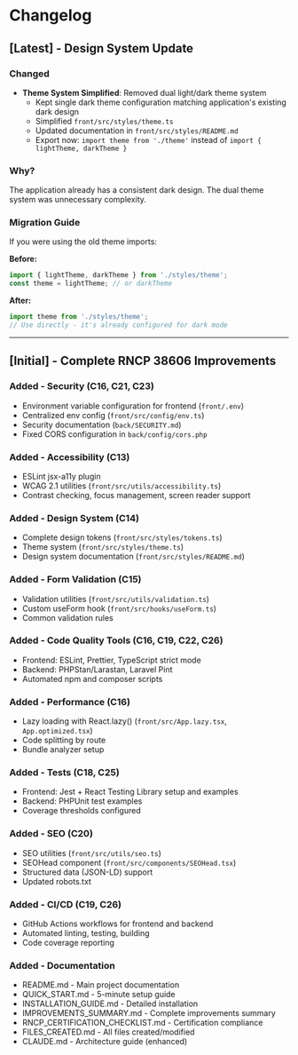 # Changelog

## [Latest] - Design System Update

### Changed
- **Theme System Simplified**: Removed dual light/dark theme system
  - Kept single dark theme configuration matching application's existing dark design
  - Simplified `front/src/styles/theme.ts`
  - Updated documentation in `front/src/styles/README.md`
  - Export now: `import theme from './theme'` instead of `import { lightTheme, darkTheme }`

### Why?
The application already has a consistent dark design. The dual theme system was unnecessary complexity.

### Migration Guide
If you were using the old theme imports:

**Before:**
```typescript
import { lightTheme, darkTheme } from './styles/theme';
const theme = lightTheme; // or darkTheme
```

**After:**
```typescript
import theme from './styles/theme';
// Use directly - it's already configured for dark mode
```

---

## [Initial] - Complete RNCP 38606 Improvements

### Added - Security (C16, C21, C23)
- Environment variable configuration for frontend (`front/.env`)
- Centralized env config (`front/src/config/env.ts`)
- Security documentation (`back/SECURITY.md`)
- Fixed CORS configuration in `back/config/cors.php`

### Added - Accessibility (C13)
- ESLint jsx-a11y plugin
- WCAG 2.1 utilities (`front/src/utils/accessibility.ts`)
- Contrast checking, focus management, screen reader support

### Added - Design System (C14)
- Complete design tokens (`front/src/styles/tokens.ts`)
- Theme system (`front/src/styles/theme.ts`)
- Design system documentation (`front/src/styles/README.md`)

### Added - Form Validation (C15)
- Validation utilities (`front/src/utils/validation.ts`)
- Custom useForm hook (`front/src/hooks/useForm.ts`)
- Common validation rules

### Added - Code Quality Tools (C16, C19, C22, C26)
- Frontend: ESLint, Prettier, TypeScript strict mode
- Backend: PHPStan/Larastan, Laravel Pint
- Automated npm and composer scripts

### Added - Performance (C16)
- Lazy loading with React.lazy() (`front/src/App.lazy.tsx`, `App.optimized.tsx`)
- Code splitting by route
- Bundle analyzer setup

### Added - Tests (C18, C25)
- Frontend: Jest + React Testing Library setup and examples
- Backend: PHPUnit test examples
- Coverage thresholds configured

### Added - SEO (C20)
- SEO utilities (`front/src/utils/seo.ts`)
- SEOHead component (`front/src/components/SEOHead.tsx`)
- Structured data (JSON-LD) support
- Updated robots.txt

### Added - CI/CD (C19, C26)
- GitHub Actions workflows for frontend and backend
- Automated linting, testing, building
- Code coverage reporting

### Added - Documentation
- README.md - Main project documentation
- QUICK_START.md - 5-minute setup guide
- INSTALLATION_GUIDE.md - Detailed installation
- IMPROVEMENTS_SUMMARY.md - Complete improvements summary
- RNCP_CERTIFICATION_CHECKLIST.md - Certification compliance
- FILES_CREATED.md - All files created/modified
- CLAUDE.md - Architecture guide (enhanced)
